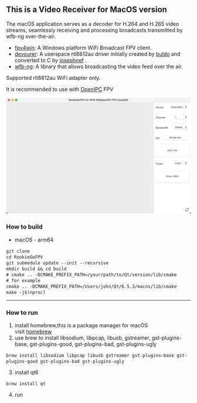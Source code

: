 ## This is a Video Receiver for MacOS version

The macOS application serves as a decoder for H.264 and H.265 video streams, seamlessly receiving and processing broadcasts transmitted by wfb-ng over-the-air.

- [fpv4win](https://github.com/OpenIPC/fpv4win.git): A Windows platform WiFi Broadcast FPV client.
- [devourer](https://github.com/openipc/devourer): A userspace rtl8812au driver initially created by [buldo](https://github.com/buldo) and converted to C by [josephnef](https://github.com/josephnef) .
- [wfb-ng](https://github.com/svpcom/wfb-ng): A library that allows broadcasting the video feed over the air.

Supported rtl8812au WiFi adapter only.

It is recommended to use with [OpenIPC](https://github.com/OpenIPC) FPV

![img.png](doc/white-page.jpg)

### How to build
- macOS - arm64
```shell
git clone 
cd RookieGoFPV
git submodule update --init --recursive
mkdir build && cd build
# cmake .. -DCMAKE_PREFIX_PATH=/your/path/to/Qt/version/lib/cmake
# for example
cmake .. -DCMAKE_PREFIX_PATH=/Users/john/Qt/6.5.3/macos/lib/cmake
make -j$(nproc)
```

---
### How to run
1. install homebrew,this is a package manager for macOS  
visit [homebrew](https://brew.sh/) 
2. use brew to install libsodium, libpcap, libusb, gstreamer, gst-plugins-base, gst-plugins-good, gst-plugins-bad, gst-plugins-ugly
```shell
brew install libsodium libpcap libusb gstreamer gst-plugins-base gst-plugins-good gst-plugins-bad gst-plugins-ugly
````
3. install qt6
```shell
brew install qt
```
4. run